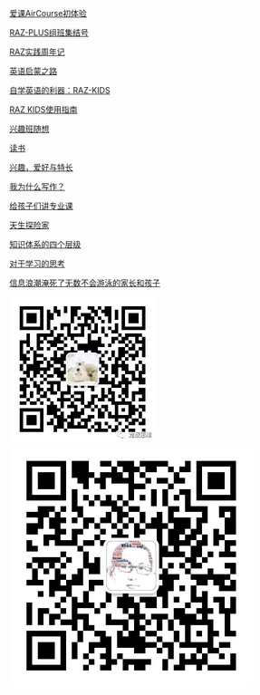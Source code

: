 [爱课AirCourse初体验](https://mp.weixin.qq.com/s?__biz=MzIxMjMyNzczMQ==&mid=2247484438&idx=1&sn=c424ee0c0a708b4c0ea54af7f627411a&chksm=9746884aa031015c385e2c28fb364cb76d857a437e6a7e21164a2a4761e4508806e6613915c1&mpshare=1&scene=1&srcid=&pass_ticket=9GG5x8lN2EQBAPzelC0bU52DJmIE9w59HNQQpTG44N0%3D#rd "爱课AirCourse初体验") 

[RAZ-PLUS组班集结号](https://mp.weixin.qq.com/s?__biz=MzIxMjMyNzczMQ==&mid=2247484374&idx=1&sn=a7396718df574eb5892ca90b4bf12d1c&chksm=97468f8aa031069cf15f9cd4f04eab870e0246074739c417772bdb97fadee14b31761d4ebc36&token=1940656383&lang=zh_CN#rd "RAZ-PLUS组班集结号")

[RAZ实践周年记](https://mp.weixin.qq.com/s?__biz=MzIxMjMyNzczMQ==&mid=2247484369&idx=1&sn=522b81279d4d0d8447f7762f700b2e69&chksm=97468f8da031069ba21edd4d2dfa9d9b944ae4d8cfbb614a7493851d7f4124b9a175023c6f51&token=1940656383&lang=zh_CN#rd "RAZ实践周年记")

[英语启蒙之路](https://mp.weixin.qq.com/s?__biz=MzIxMjMyNzczMQ==&mid=2247484141&idx=1&sn=84b8e32f44e43557db6048085d0f6d29&chksm=97468eb1a03107a79730b80a2ed870701b97ae8247c14632744a81e1c64781187a6eb36a81ee&token=1940656383&lang=zh_CN#rd "英语启蒙之路")

[自学英语的利器：RAZ-KIDS](https://mp.weixin.qq.com/s?__biz=MzIxMjMyNzczMQ==&mid=2247483870&idx=1&sn=11d44f8eabc239ad0b8ca0d8baa3e342&chksm=97468d82a0310494ad006e2770e9d426e160868ece0e44407e145f77d3a7eda5ba6d9701e492&token=1940656383&lang=zh_CN#rd "自学英语的利器：RAZ-KIDS")

[RAZ KIDS使用指南](https://mp.weixin.qq.com/s?__biz=MzIxMjMyNzczMQ==&mid=2247483870&idx=2&sn=6c2c3f567626022d967435809f177854&chksm=97468d82a0310494818319cf979cb9bbc07c725d09e5d76e1c02faeded919e912b8e137f3c67&token=1940656383&lang=zh_CN#rd "RAZ KIDS使用指南")

[兴趣班随想](https://mp.weixin.qq.com/s?__biz=MzIxMjMyNzczMQ==&mid=2247483927&idx=2&sn=f77bbd32b41b84084f4469241f0fd389&chksm=97468e4ba031075df5b173f0bb8ff2a3a809681836ac2571876943fdbe407e8e44eeb3bce7b5&token=1940656383&lang=zh_CN#rd "兴趣班随想")

[读书](https://mp.weixin.qq.com/s?__biz=MzIxMjMyNzczMQ==&mid=2247483795&idx=1&sn=c8a72d81263eeaf83e5ca85411237184&chksm=97468dcfa03104d9b33f90ffbd40ae02ee99a76142d742e8c4d6a17340cdbd1fe6b23092a3b3&token=1940656383&lang=zh_CN#rd "读书")

[兴趣，爱好与特长](https://mp.weixin.qq.com/s?__biz=MzIxMjMyNzczMQ==&mid=2247483710&idx=1&sn=2237de18edd6a57b0de2340b99b3a6af&chksm=97468d62a0310474f5ccc3ca3e13344b94879fb6b526ba28f3ee3c4bcbc9f0f798a5d9737828&token=1940656383&lang=zh_CN#rd "兴趣，爱好与特长")

[我为什么写作？](https://mp.weixin.qq.com/s?__biz=MzIxMjMyNzczMQ==&mid=2247484349&idx=1&sn=820434e9e69e39ce144a856418919ebc&chksm=97468fe1a03106f7bea87d73511fbc4f03dc7e18970844404c31de4101b35d9bc6ecd2f9a43b&token=1940656383&lang=zh_CN#rd "我为什么写作？")

[给孩子们讲专业课](https://mp.weixin.qq.com/s?__biz=MzIxMjMyNzczMQ==&mid=2247484304&idx=1&sn=5cdb9b3cd5c47f3474c62d5ead84cbdf&chksm=97468fcca03106da3e33f5fc206711461bfa5267b69bae1092da88704ac84fdbe8684ce4a154&token=1940656383&lang=zh_CN#rd "给孩子们讲专业课")

[天生探险家](https://mp.weixin.qq.com/s?__biz=MzIxMjMyNzczMQ==&mid=2247483670&idx=1&sn=1c933a7ac35ebdaf8307769602afac41&chksm=97468d4aa031045c9f4083ad19679f32dd0726a85ae92f004fe3c9c4dc79f3fd894b32bc0aee&token=1940656383&lang=zh_CN#rd "天生探险家")

[知识体系的四个层级](https://mp.weixin.qq.com/s?__biz=MzIxMjMyNzczMQ==&mid=2247484285&idx=1&sn=343f033580ef8286a3f524b5d9133c85&chksm=97468f21a03106372d26513e1d4abdbe66db4577c9627e025e9a57923864f6ac32ac6f1d566f&token=1940656383&lang=zh_CN#rd "知识体系的四个层级")

[对于学习的思考](https://mp.weixin.qq.com/s?__biz=MzIxMjMyNzczMQ==&mid=2247484289&idx=1&sn=fa959dd064d4a4ab2de548fe32748261&chksm=97468fdda03106cb076f18e026d9cbb9c41c8ac78178cfd4e73917986733151bd9cf823c0356&token=1940656383&lang=zh_CN#rd "对于学习的思考")

[信息浪潮淹死了无数不会游泳的家长和孩子](https://mp.weixin.qq.com/s?__biz=MzIxMjMyNzczMQ==&mid=2247484366&idx=1&sn=56b9c16654f48966430b450a5797ab66&chksm=97468f92a031068421c7b5fd60d9963a2c6180b2aa3aebb075b7ec1ee3d8c5e5c40e598caec5&token=1940656383&lang=zh_CN#rd "信息浪潮淹死了无数不会游泳的家长和孩子")

![](https://raw.githubusercontent.com/lssw/lssw.github.io/master/947634104.jpg) 
![](https://raw.githubusercontent.com/lssw/lssw.github.io/master/169373507.jpg)
